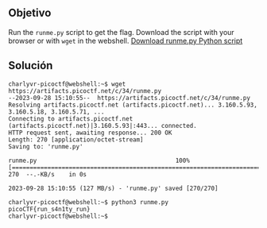## Objetivo
Run the `runme.py` script to get the flag. Download the script with your browser or with `wget` in the webshell. [Download runme.py Python script](https://artifacts.picoctf.net/c/34/runme.py)
## Solución
```
charlyvr-picoctf@webshell:~$ wget https://artifacts.picoctf.net/c/34/runme.py
--2023-09-28 15:10:55--  https://artifacts.picoctf.net/c/34/runme.py
Resolving artifacts.picoctf.net (artifacts.picoctf.net)... 3.160.5.93, 3.160.5.18, 3.160.5.71, ...
Connecting to artifacts.picoctf.net (artifacts.picoctf.net)|3.160.5.93|:443... connected.
HTTP request sent, awaiting response... 200 OK
Length: 270 [application/octet-stream]
Saving to: 'runme.py'

runme.py                                       100%[====================================================================================================>]     270  --.-KB/s    in 0s      

2023-09-28 15:10:55 (127 MB/s) - 'runme.py' saved [270/270]

charlyvr-picoctf@webshell:~$ python3 runme.py
picoCTF{run_s4n1ty_run}
charlyvr-picoctf@webshell:~$ 
```
